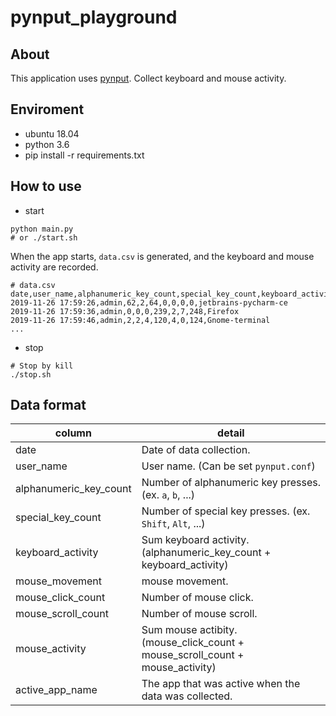 # pynput_playground

## About

This application uses [pynput](https://github.com/moses-palmer/pynput). Collect keyboard and mouse activity.

## Enviroment

* ubuntu 18.04
* python 3.6
* pip install -r requirements.txt

## How to use

* start

```
python main.py
# or ./start.sh
```

When the app starts, ``data.csv`` is generated, and the keyboard and mouse activity are recorded.

```
# data.csv
date,user_name,alphanumeric_key_count,special_key_count,keyboard_activity,mouse_movement,mouse_click_count,mouse_scroll_count,mouse_activity,active_app_name
2019-11-26 17:59:26,admin,62,2,64,0,0,0,0,jetbrains-pycharm-ce
2019-11-26 17:59:36,admin,0,0,0,239,2,7,248,Firefox
2019-11-26 17:59:46,admin,2,2,4,120,4,0,124,Gnome-terminal
...
```

* stop

```
# Stop by kill
./stop.sh
```

## Data format

column | detail
--- | ---
date | Date of data collection.
user_name | User name. (Can be set ``pynput.conf``)
alphanumeric_key_count | Number of alphanumeric key presses. (ex. ``a``, ``b``, ...)
special_key_count | Number of special key presses. (ex. ``Shift``, ``Alt``, ...)
keyboard_activity | Sum keyboard activity. (alphanumeric_key_count + keyboard_activity)
mouse_movement | mouse movement.
mouse_click_count | Number of mouse click.
mouse_scroll_count | Number of mouse scroll.
mouse_activity | Sum mouse actibity. (mouse_click_count + mouse_scroll_count + mouse_activity)
active_app_name | The app that was active when the data was collected.
